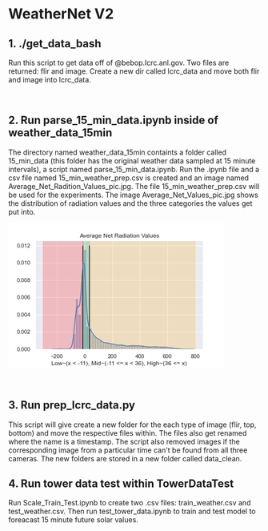 # WeatherNet V2

## 1. ./get_data_bash
Run this script to get data off of @bebop.lcrc.anl.gov. Two files are returned: flir and image. Create a new dir called lcrc_data and move both flir and image 
into lcrc_data.

<br>

## 2. Run parse_15_min_data.ipynb inside of weather_data_15min
The directory named weather_data_15min containts a folder called 15_min_data (this folder has the original weather data sampled at 15 minute intervals),
a script named parse_15_min_data.ipynb. Run the .ipynb file and a csv file named 15_min_weather_prep.csv is created and an image named Average_Net_Radition_Values_pic.jpg.
The file 15_min_weather_prep.csv will be used for the experiments. The image Average_Net_Values_pic.jpg shows the distribution of radiation values and the
three categories the values get put into.


![tree](WeatherNet_v2_Images/Average_Net_Radiation_Values_pic.jpg)    

<br>

## 3. Run prep_lcrc_data.py
This script will give create a new folder for the each type of image (flir, top, bottom) and move the respective files within. The files also get renamed
where the name is a timestamp. The script also removed images if the corresponding image from a particular time can't be found from all three cameras.
The new folders are stored in a new folder called data_clean.
<br>

## 4. Run tower data test within TowerDataTest 
Run Scale_Train_Test.ipynb to create two .csv files: train_weather.csv and test_weather.csv. Then run test_tower_data.ipynb to train and test model to foreacast 15 minute future solar values.
